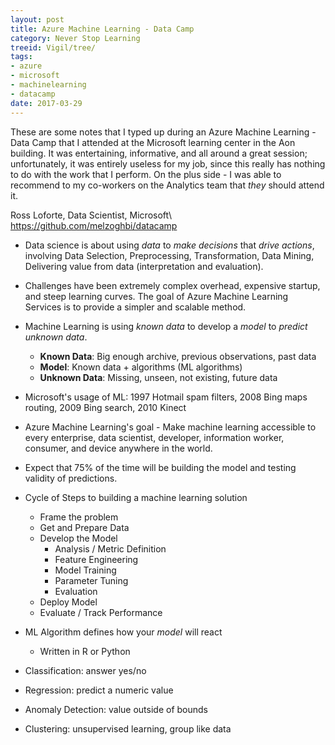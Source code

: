 ```yaml
---
layout: post
title: Azure Machine Learning - Data Camp
category: Never Stop Learning
treeid: Vigil/tree/
tags:
- azure
- microsoft
- machinelearning
- datacamp
date: 2017-03-29
---
```


These are some notes that I typed up during an Azure Machine Learning - Data Camp that I attended at the Microsoft learning center in the Aon building. It was entertaining, informative, and all around a great session; unfortunately, it was entirely useless for my job, since this really has nothing to do with the work that I perform. On the plus side - I was able to recommend to my co-workers on the Analytics team that _they_ should attend it.


Ross Loforte, Data Scientist, Microsoft\\
https://github.com/melzoghbi/datacamp

- Data science is about using _data_ to _make decisions_ that _drive actions_, involving Data Selection, Preprocessing, Transformation, Data Mining, Delivering value from data (interpretation and evaluation).
- Challenges have been extremely complex overhead, expensive startup, and steep learning curves. The goal of Azure Machine Learning Services is to provide a simpler and scalable method.
- Machine Learning is using _known data_ to develop a _model_ to _predict unknown data_.
  - **Known Data**: Big enough archive, previous observations, past data
  - **Model**: Known data + algorithms (ML algorithms)
  - **Unknown Data**: Missing, unseen, not existing, future data
- Microsoft's usage of ML: 1997 Hotmail spam filters, 2008 Bing maps routing, 2009 Bing search, 2010 Kinect
- Azure Machine Learning's goal - Make machine learning accessible to every enterprise, data scientist, developer, information worker, consumer, and device anywhere in the world.

- Expect that 75% of the time will be building the model and testing validity of predictions.
- Cycle of Steps to building a machine learning solution
  - Frame the problem
  - Get and Prepare Data
  - Develop the Model
    - Analysis / Metric Definition
    - Feature Engineering
    - Model Training
    - Parameter Tuning
    - Evaluation
  - Deploy Model
  - Evaluate / Track Performance


- ML Algorithm defines how your _model_ will react
  - Written in R or Python


- Classification: answer yes/no
- Regression: predict a numeric value
- Anomaly Detection: value outside of bounds
- Clustering: unsupervised learning, group like data